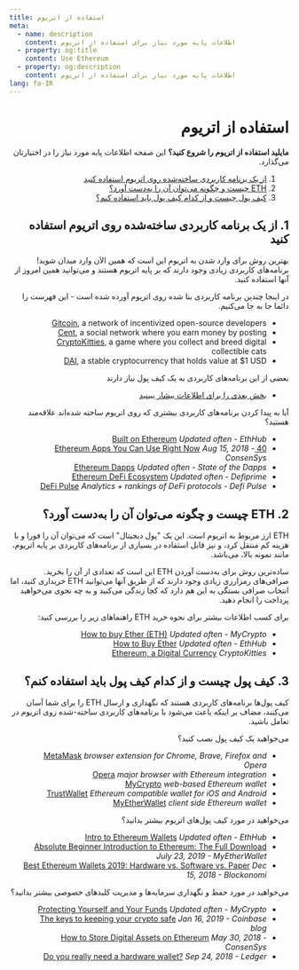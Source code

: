 ```yaml
---
title: استفاده از اتریوم
meta:
  - name: description
    content: اطلاعات پایه مورد نیاز برای استفاده از اتریوم
  - property: og:title
    content: Use Ethereum
  - property: og:description
    content: اطلاعات پایه مورد نیاز برای استفاده از اتریوم
lang: fa-IR
---
```


<div dir=rtl markdown=1>

# استفاده از اتریوم

<div class="featured">

**مایلید استفاده از اتریوم را شروع کنید؟** این صفحه اطلاعات پایه مورد نیاز را در اختیارتان می‌گذارد.

  1. [از یک برنامه کاربردی ساخته‌شده روی اتریوم استفاده کنید](#_1-از-یک-برنامه-کاربردی-ساخته‌شده-روی-اتریوم-استفاده-کنید)
  2. [ETH چیست و چگونه می‌توان آن را به‌دست آورد؟](#_2-eth-چیست-و-چگونه-می‌توان-آن-را-به‌دست-آورد؟)
  3. [کیف پول چیست و از کدام کیف پول باید استفاده کنم؟](#_3-کیف-پول-چیست-و-از-کدام-کیف-پول-باید-استفاده-کنم؟)

</div>

## 1. از یک برنامه کاربردی ساخته‌شده روی اتریوم استفاده کنید

بهترین روش برای وارد شدن به اتریوم این است که همین الآن وارد میدان شوید! برنامه‌های کاربردی زیادی وجود دارند که بر پایه اتریوم هستند و می‌توانید همین امروز از آنها استفاده کنید.

در اینجا چندین برنامه کاربردی بنا شده روی اتریوم آورده شده است - این فهرست را دائما جا به جا می‌کنیم.

- [Gitcoin](https://gitcoin.co), a network of incentivized open-source developers
- [Cent](https://beta.cent.co), a social network where you earn money by posting
- [CryptoKitties](https://www.cryptokitties.co), a game where you collect and breed digital collectible cats
- [DAI](https://makerdao.com/en/), a stable cryptocurrency that holds value at $1 USD

بعضی از این برنامه‌های کاربردی به یک کیف پول نیاز دارند
- [بخش بعدی را برای اطلاعات بیشار ببینید](#_3-کیف-پول-چیست-و-از-کدام-کیف-پول-باید-استفاده-کنم؟)

آیا به پیدا کردن برنامه‌های کاربردی بیشتری که روی اتریوم ساخته شده‌اند علاقه‌مند هستید؟

- [Built on Ethereum](https://docs.ethhub.io/built-on-ethereum/built-on-ethereum/) *Updated often - EthHub*
- [40 Ethereum Apps You Can Use Right Now](https://media.consensys.net/40-ethereum-apps-you-can-use-right-now-d643333769f7) *Aug 15, 2018 - ConsenSys*
- [Ethereum Dapps](https://www.stateofthedapps.com/rankings/platform/ethereum) *Updated often - State of the Dapps*
- [Ethereum DeFi Ecosystem](https://defiprime.com/ethereum) *Updated often - Defiprime*
- [DeFi Pulse](https://defipulse.com/) *Analytics + rankings of DeFi protocols - Defi Pulse*


## 2. ETH چیست و چگونه می‌توان آن را به‌دست آورد؟

ETH ارز مربوط به اتریوم است. این یک "پول دیجیتال" است که می‌توان آن را فورا و با هزینه کم منتقل کرد، و نیز قابل استفاده در بسیاری از برنامه‌های کاربردی بر پایه اتریوم، مانند نمونه بالا، می‌باشد.

ساده‌ترین روش برای به‌دست آوردن ETH این است که تعدادی از آن را بخرید. صرافی‌های رمزارزی زیادی وجود دارند که از طریق آنها می‌توانید ETH خریداری کنید، اما انتخاب صرافی بستگی به این هم دارد که کجا زندگی می‌کنید و به چه نحوی می‌خواهید پرداخت را انجام دهید.

برای کسب اطلاعات بیشتر برای نحوه خرید ETH راهنماهای زیر را بررسی کنید:


- [How to buy Ether (ETH)](https://support.mycrypto.com/how-to/getting-started/how-to-buy-ether-with-usd) *Updated often - MyCrypto*
- [How to Buy Ether](https://docs.ethhub.io/using-ethereum/how-to-buy-ether/) *Updated often - EthHub*
- [Ethereum, a Digital Currency](https://www.cryptokitties.co/faq#ethereum-a-digital-currency) *CryptoKitties*

## 3. کیف پول چیست و از کدام کیف پول باید استفاده کنم؟ 

کیف پول‌ها برنامه‌های کاربردی هستند که نگهداری و ارسال ETH را برای شما آسان می‌کنند، مضاف بر اینکه باعث می‌شود با برنامه‌های کاربردی ساخته-شده روی اتریوم در تعامل باشید.

می‌خواهید یک کیف پول نصب کنید؟

- [MetaMask](https://metamask.io) *browser extension for Chrome, Brave, Firefox and Opera*
- [Opera](https://www.opera.com/crypto) *major browser with Ethereum integration*
- [MyCrypto](https://mycrypto.com) *web-based Ethereum wallet*
- [TrustWallet](https://trustwallet.com/) *Ethereum compatible wallet for iOS and Android*
- [MyEtherWallet](https://www.myetherwallet.com/) *client side Ethereum wallet*

می‌خواهید در مورد کیف پول‌های اتریوم بیشتر بدانید؟

- [Intro to Ethereum Wallets](https://docs.ethhub.io/using-ethereum/wallets/intro-to-ethereum-wallets/) *Updated often - EthHub*
- [Absolute Beginner Introduction to Ethereum: The Full Download](https://www.mewtopia.com/absolute-beginners-guide/) *July 23, 2019 - MyEtherWallet*
- [Best Ethereum Wallets 2019: Hardware vs. Software vs. Paper](https://blockonomi.com/best-ethereum-wallets/) *Dec 15, 2018 - Blockonomi*

می‌خواهید در مورد حفظ و نگهداری سرمایه‌ها و مدیریت کلید‌های خصوصی بیشتر بدانید؟


- [Protecting Yourself and Your Funds](https://support.mycrypto.com/staying-safe/protecting-yourself-and-your-funds) *Updated often - MyCrypto*
- [The keys to keeping your crypto safe](https://blog.coinbase.com/the-keys-to-keeping-your-crypto-safe-96d497cce6cf) *Jan 16, 2019 - Coinbase blog*
- [How to Store Digital Assets on Ethereum](https://media.consensys.net/how-to-store-digital-assets-on-ethereum-a2bfdcf66bd0) *May 30, 2018 - ConsenSys*
- [Do you really need a hardware wallet?](https://medium.com/ledger-on-security-and-blockchain/ledger-101-part-1-do-you-really-need-a-hardware-wallet-7f5abbadd945) *Sep 24, 2018 - Ledger*


</div>
